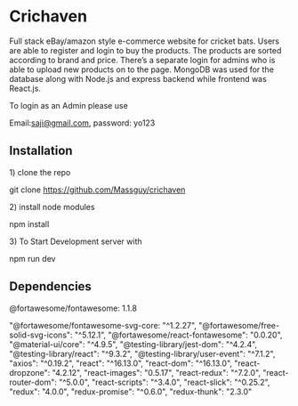 # Crichaven

Full stack eBay/amazon style e-commerce website for cricket bats. Users are able to register and login to buy the products.
The products are sorted according to brand and price.
There’s a separate login for admins who is able to upload new products on to the page.
MongoDB was used for the database along with Node.js and express backend while frontend was React.js.

To login as an Admin please use

Email:saji@gmail.com,
password: yo123

<h2>Installation</h2>

<p>1) clone the repo</p>

git clone https://github.com/Massguy/crichaven

<p>2) install node modules</p>

npm install

<p>3) To Start Development server with</p>

npm run dev

<h2>Dependencies</h2>
 <p>@fortawesome/fontawesome: 1.1.8</p>
    "@fortawesome/fontawesome-svg-core: "^1.2.27",
    "@fortawesome/free-solid-svg-icons": "^5.12.1",
    "@fortawesome/react-fontawesome": "0.0.20",
    "@material-ui/core": "^4.9.5",
    "@testing-library/jest-dom": "^4.2.4",
    "@testing-library/react": "^9.3.2",
    "@testing-library/user-event": "^7.1.2",
    "axios": "^0.19.2",
    "react": "^16.13.0",
    "react-dom": "^16.13.0",
    "react-dropzone": "4.2.12",
    "react-images": "0.5.17",
    "react-redux": "^7.2.0",
    "react-router-dom": "^5.0.0",
    "react-scripts": "^3.4.0",
    "react-slick": "^0.25.2",
    "redux": "4.0.0",
    "redux-promise": "^0.6.0",
    "redux-thunk": "2.3.0"</p>
